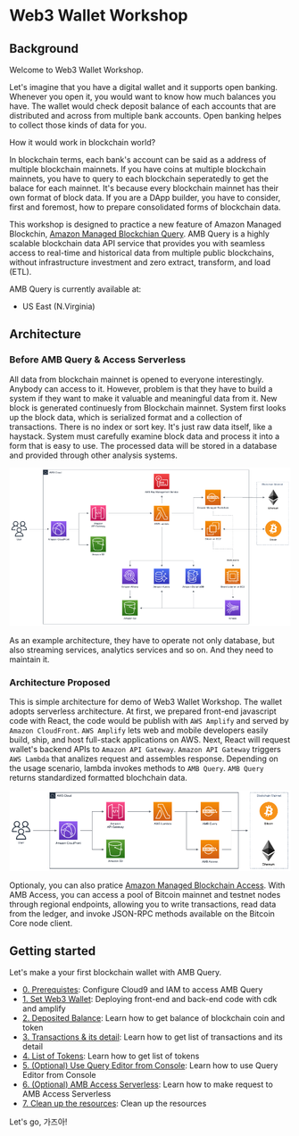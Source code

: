 # Web3 Wallet Workshop
## Background

Welcome to Web3 Wallet Workshop.

Let's imagine that you have a digital wallet and it supports open banking. Whenever you open it, you would want to know how much balances you have. The wallet would check deposit balance of each accounts that are distributed and across from multiple bank accounts. Open banking helpes to collect those kinds of data for you. 

How it would work in blockchain world?

In blockchain terms, each bank's account can be said as a address of multiple blockchain mainnets. If you have coins at multiple blockchain mainnets, you have to query to each blockchain seperatedly to get the balace for each mainnet. It's because every blockchain mainnet has their own format of block data. If you are a DApp builder, you have to consider, first and foremost, how to prepare consolidated forms of blockchain data. 

This workshop is designed to practice a new feature of Amazon Managed Blockchin, [Amazon Managed Blockchian Query](https://aws.amazon.com/ko/managed-blockchain/amb-query/). AMB Query is a highly scalable blockchain data API service that provides you with seamless access to real-time and historical data from multiple public blockchains, without infrastructure investment and zero extract, transform, and load (ETL). 

AMB Query is currently available at: 
- US East (N.Virginia)

## Architecture

### Before AMB Query & Access Serverless

All data from blockchain mainnet is opened to everyone interestingly. Anybody can access to it. However, problem is that they have to build a system if they want to make it valuable and meaningful data from it. New block is  generated continuesly from Blockchain mainnet. System first looks up the block data, which is serialized format and a collection of transactions. There is no index or sort key. It's just raw data itself, like a haystack. System must carefully examine block data and process it into a form that is easy to use. The processed data will be stored in a database and provided through other analysis systems. 

![before-architecture](./contents/static/before-architecture.png)

As an example architecture, they have to operate not only database, but also streaming services, analytics services and so on. And they need to maintain it. 

### Architecture Proposed 

This is simple architecture for demo of Web3 Wallet Workshop. The wallet adopts serverless architecture. At first, we prepared front-end javascript code with React, the code would be publish with `AWS Amplify` and served by `Amazon CloudFront`. `AWS Amplify` lets web and mobile developers easily build, ship, and host full-stack applications on AWS. Next, React will request wallet's backend APIs to `Amazon API Gateway`. `Amazon API Gateway` triggers `AWS Lambda` that analizes request and assembles response. Depending on the usage scenario, lambda invokes methods to `AMB Query`. `AMB Query` returns standardized formatted blochchain data.

![architecture](./contents/static/architecture.png)

Optionaly, you can also pratice [Amazon Managed Blockchain Access](https://aws.amazon.com/ko/managed-blockchain/amb-access/). With AMB Access, you can access a pool of Bitcoin mainnet and testnet nodes through regional endpoints, allowing you to write transactions, read data from the ledger, and invoke JSON-RPC methods available on the Bitcoin Core node client.

## Getting started

Let's make a your first blockchain wallet with AMB Query. 

- [0. Prerequistes](./contents/00-prerequisites/index.en.md): Configure Cloud9 and IAM to access AMB Query
- [1. Set Web3 Wallet](./contents/01-setup-web3-wallet/index.en.md): Deploying front-end and back-end code with cdk and amplify
- [2. Deposited Balance](./contents/02-token-balance/index.en.md): Learn how to get balance of blockchain coin and token
- [3. Transactions & its detail](./contents/03-token-trx-list/index.en.md): Learn how to get list of transactions and its detail
- [4. List of Tokens](./contents/04-token-list/index.en.md): Learn how to get list of tokens
- [5. (Optional) Use Query Editor from Console](./contents/05-optional-query-console/index.en.md): Learn how to use Query Editor from Console
- [6. (Optional) AMB Access Serverless](./contents/06-optional-amb-access/index.en.md): Learn how to make request to AMB Access Serverless 
- [7. Clean up the resources](./contents/07-clean-up-resources/index.en.md): Clean up the resources

Let's go, 가즈아!
